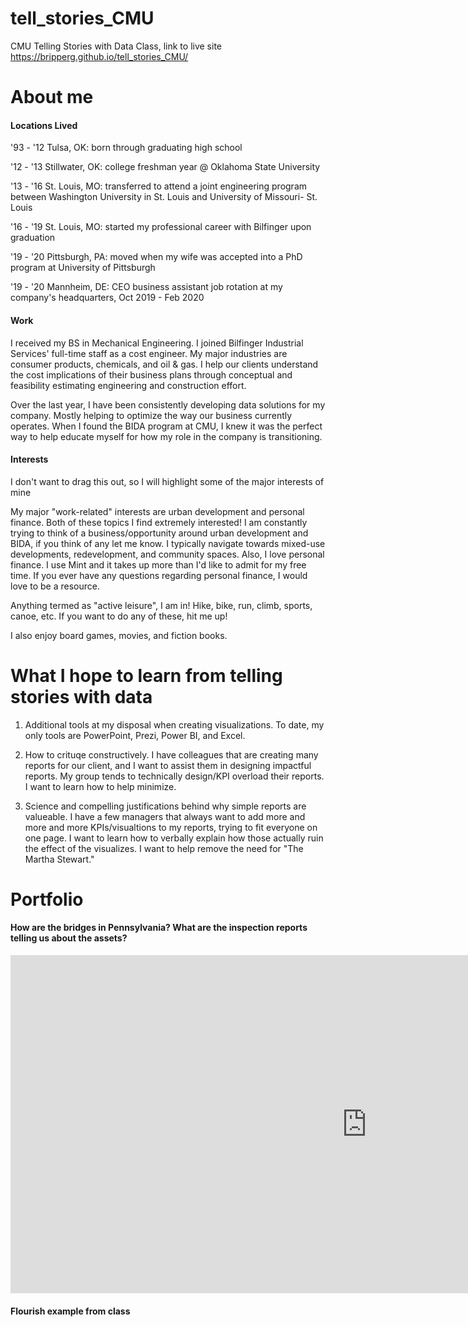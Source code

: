 # tell_stories_CMU
CMU Telling Stories with Data Class, link to live site https://bripperg.github.io/tell_stories_CMU/

# About me

#### Locations Lived

'93 - '12 Tulsa, OK: born through graduating high school

'12 - '13 Stillwater, OK: college freshman year @ Oklahoma State University

'13 - '16 St. Louis, MO: transferred to attend a joint engineering program between Washington University in St. Louis and University of Missouri- St. Louis

'16 - '19 St. Louis, MO: started my professional career with Bilfinger upon graduation

'19 - '20 Pittsburgh, PA: moved when my wife was accepted into a PhD program at University of Pittsburgh

'19 - '20 Mannheim, DE: CEO business assistant job rotation at my company's headquarters, Oct 2019 - Feb 2020

#### Work

I received my BS in Mechanical Engineering. I joined Bilfinger Industrial Services' full-time staff as a cost engineer. My major industries are consumer products, chemicals, and oil & gas. I help our clients understand the cost implications of their business plans through conceptual and feasibility estimating engineering and construction effort. 

Over the last year, I have been consistently developing data solutions for my company. Mostly helping to optimize the way our business currently operates. When I found the BIDA program at CMU, I knew it was the perfect way to help educate myself for how my role in the company is transitioning.


#### Interests

I don't want to drag this out, so I will highlight some of the major interests of mine

My major "work-related" interests are urban development and personal finance. Both of these topics I find extremely interested! I am constantly trying to think of a business/opportunity around urban development and BIDA, if you think of any let me know. I typically navigate towards mixed-use developments, redevelopment, and community spaces. Also, I love personal finance. I use Mint and it takes up more than I'd like to admit for my free time. If you ever have any questions regarding personal finance, I would love to be a resource. 

Anything termed as "active leisure", I am in! Hike, bike, run, climb, sports, canoe, etc. If you want to do any of these, hit me up!

I also enjoy board games, movies, and fiction books. 


# What I hope to learn from telling stories with data

1. Additional tools at my disposal when creating visualizations. To date, my only tools are PowerPoint, Prezi, Power BI, and Excel. 

2. How to crituqe constructively. I have colleagues that are creating many reports for our client, and I want to assist them in designing impactful reports. My group tends to technically design/KPI overload their reports. I want to learn how to help minimize. 

3. Science and compelling justifications behind why simple reports are valueable. I have a few managers that always want to add more and more and more KPIs/visualtions to my reports, trying to fit everyone on one page. I want to learn how to verbally explain how those actually ruin the effect of the visualizes. I want to help remove the need for "The Martha Stewart."


# Portfolio

#### How are the bridges in Pennsylvania? What are the inspection reports telling us about the assets?

<iframe width="1140" height="541.25" src="https://app.powerbi.com/reportEmbed?reportId=9ac80861-101f-4182-965a-3b42da857d78&autoAuth=true&ctid=a0c73f02-35f4-41e3-be9d-9f7b606571cc&config=eyJjbHVzdGVyVXJsIjoiaHR0cHM6Ly93YWJpLWV1cm9wZS1ub3J0aC1iLXJlZGlyZWN0LmFuYWx5c2lzLndpbmRvd3MubmV0LyJ9" frameborder="0" allowFullScreen="true"></iframe>

#### Flourish example from class

<div class="flourish-embed flourish-chart" data-src="visualisation/3707695" data-url="https://flo.uri.sh/visualisation/3707695/embed" aria-label=""><script src="https://public.flourish.studio/resources/embed.js"></script></div>

